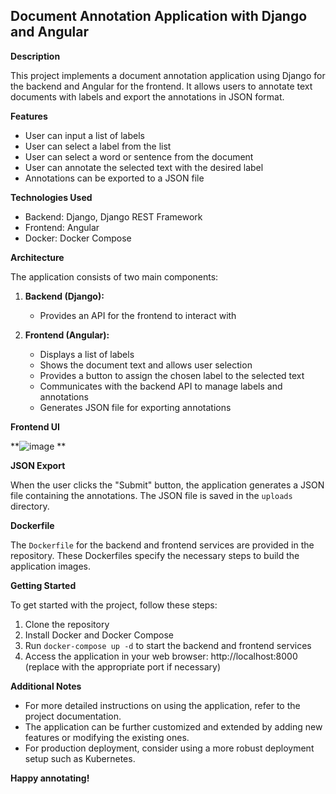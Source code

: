 ## Document Annotation Application with Django and Angular

**Description**

This project implements a document annotation application using Django for the backend and Angular for the frontend. It allows users to annotate text documents with labels and export the annotations in JSON format.

**Features**

* User can input a list of labels
* User can select a label from the list
* User can select a word or sentence from the document
* User can annotate the selected text with the desired label
* Annotations can be exported to a JSON file

**Technologies Used**

* Backend: Django, Django REST Framework
* Frontend: Angular
* Docker: Docker Compose

**Architecture**

The application consists of two main components:

1. **Backend (Django):**
   * Provides an API for the frontend to interact with

2. **Frontend (Angular):**
   * Displays a list of labels
   * Shows the document text and allows user selection
   * Provides a button to assign the chosen label to the selected text
   * Communicates with the backend API to manage labels and annotations
   * Generates JSON file for exporting annotations


**Frontend UI**

**![image](https://github.com/kaiedhazem/AnnotateDocuments/assets/59137622/37e890be-8267-4795-b9a3-517bc9c32508)
**

**JSON Export**

When the user clicks the "Submit" button, the application generates a JSON file containing the annotations. The JSON file is saved in the `uploads` directory.

**Dockerfile**

The `Dockerfile` for the backend and frontend services are provided in the repository. These Dockerfiles specify the necessary steps to build the application images.


**Getting Started**

To get started with the project, follow these steps:

1. Clone the repository
2. Install Docker and Docker Compose
3. Run `docker-compose up -d` to start the backend and frontend services
4. Access the application in your web browser: http://localhost:8000 (replace with the appropriate port if necessary)

**Additional Notes**

* For more detailed instructions on using the application, refer to the project documentation.
* The application can be further customized and extended by adding new features or modifying the existing ones.
* For production deployment, consider using a more robust deployment setup such as Kubernetes.

**Happy annotating!**
